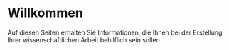 # Willkommen

Auf diesen Seiten erhalten Sie Informationen, die Ihnen bei der Erstellung Ihrer wissenschaftlichen Arbeit behilflich sein sollen.

